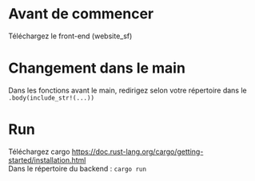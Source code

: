 # Avant de commencer  
Téléchargez le front-end (website_sf)  

# Changement dans le main  
Dans les fonctions avant le main, redirigez selon votre répertoire dans le `.body(include_str!(...))`  
  
# Run  
Téléchargez cargo https://doc.rust-lang.org/cargo/getting-started/installation.html  
Dans le répertoire du backend : `cargo run`

